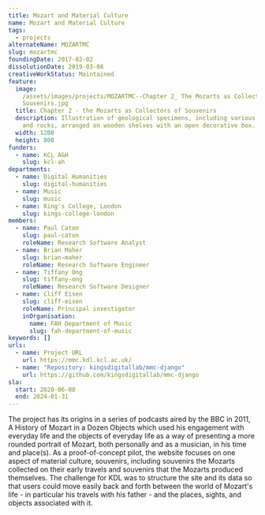 ```yaml
---
title: Mozart and Material Culture
name: Mozart and Material Culture
tags:
  - projects
alternateName: MOZARTMC
slug: mozartmc
foundingDate: 2017-02-02
dissolutionDate: 2019-03-06
creativeWorkStatus: Maintained
feature:
  image:
    /assets/images/projects/MOZARTMC--Chapter 2_ The Mozarts as Collectors of
    Souvenirs.jpg
  title: Chapter 2 - the Mozarts as Collectors of Souvenirs
  description: Illustration of geological specimens, including various minerals
    and rocks, arranged on wooden shelves with an open decorative box.
  width: 1200
  height: 800
funders:
  - name: KCL A&H
    slug: kcl-ah
departments:
  - name: Digital Humanities
    slug: digital-humanities
  - name: Music
    slug: music
  - name: King's College, London
    slug: kings-college-london
members:
  - name: Paul Caton
    slug: paul-caton
    roleName: Research Software Analyst
  - name: Brian Maher
    slug: brian-maher
    roleName: Research Software Engineer
  - name: Tiffany Ong
    slug: tiffany-ong
    roleName: Research Software Designer
  - name: Cliff Eisen
    slug: cliff-eisen
    roleName: Principal investigator
    inOrganisation:
      name: FAH Department of Music
      slug: fah-department-of-music
keywords: []
urls:
  - name: Project URL
    url: https://mmc.kdl.kcl.ac.uk/
  - name: "Repository: kingsdigitallab/mmc-django"
    url: https://github.com/kingsdigitallab/mmc-django
sla:
  start: 2020-06-08
  end: 2024-01-31
---
```


The project has its origins in a series of podcasts aired by the BBC in 2011, A History of Mozart in a Dozen Objects which used his engagement with everyday life and the objects of everyday life as a way of presenting a more rounded portrait of Mozart, both personally and as a musician, in his time and place(s). As a proof-of-concept pilot, the website focuses on one aspect of material culture, souvenirs, including souvenirs the Mozarts collected on their early travels and souvenirs that the Mozarts produced themselves. The challenge for KDL was to structure the site and its data so that users could move easily back and forth between the world of Mozart's life - in particular his travels with his father - and the places, sights, and objects associated with it.
